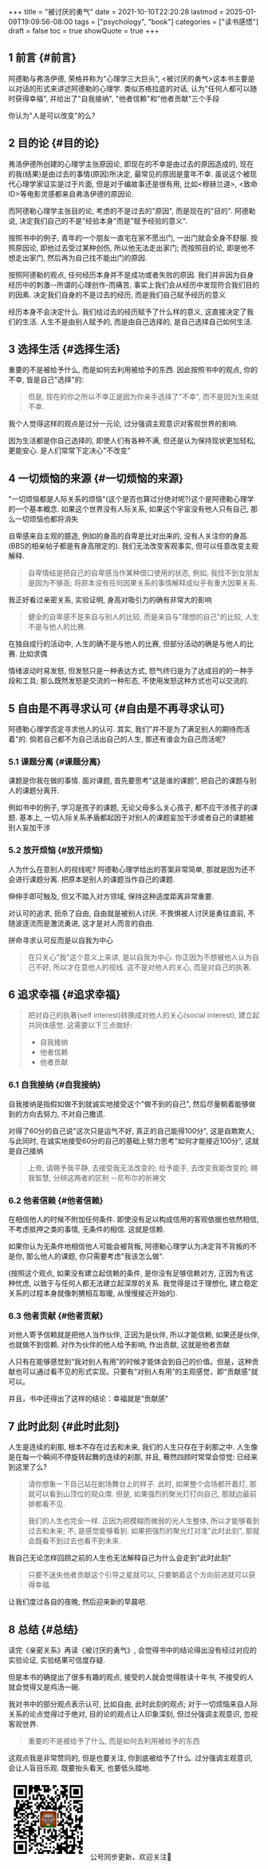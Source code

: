 +++
title = "被讨厌的勇气"
date = 2021-10-10T22:20:28
lastmod = 2025-01-09T19:09:56-08:00
tags = ["psychology", "book"]
categories = ["读书感悟"]
draft = false
toc = true
showQuote = true
+++

## <span class="section-num">1</span> 前言 {#前言}

阿德勒与弗洛伊德, 荣格并称为"心理学三大巨头", &lt;被讨厌的勇气&gt;这本书主要是以对话的形式来讲述阿德勒的心理学. 类似苏格拉底的对话, 认为"任何人都可以随时获得幸福", 并给出了"自我接纳", "他者信赖"和"他者贡献"三个手段

你认为"人是可以改变"的么?


## <span class="section-num">2</span> 目的论 {#目的论}

弗洛伊德所创建的心理学主张原因论, 即现在的不幸是由过去的原因造成的, 现在的我(结果)是由过去的事情(原因)所决定, 最常见的原因是童年不幸. 虽说这个被现代心理学家证实是过于片面, 但是对于编故事还是很有用, 比如&lt;穆赫兰道&gt;, &lt;致命ID&gt;等电影灵感都来自弗洛伊德的原因论.

而阿德勒心理学主张目的论, 考虑的不是过去的"原因", 而是现在的"目的". 阿德勒说, 决定我们自己的不是"经验本身"而是"赋予经验的意义".

按照书中的例子, 青年的一个朋友一直宅在家不愿出门, 一出门就会全身不舒服. 按照原因论, 即他过去受过某种创伤, 所以他无法走出家门; 而按照目的论, 即是他不想走出家门, 然后再为自己找不能出门的原因.

按照阿德勒的观点, 任何经历本身并不是成功或者失败的原因. 我们并非因为自身经历中的刺激--所谓的心理创作-而痛苦, 事实上我们会从经历中发现符合我们目的的因素. 决定我们自身的不是过去的经历, 而是我们自己赋予经历的意义

经历本身不会决定什么. 我们给过去的经历赋予了什么样的意义, 这直接决定了我们的生活. 人生不是由别人赋予的, 而是由自己选择的, 是自己选择自己如何生活.


## <span class="section-num">3</span> 选择生活 {#选择生活}

重要的不是被给予什么, 而是如何去利用被给予的东西. 因此按照书中的观点, 你的不幸, 皆是自己"选择"的:

> 但是, 现在的你之所以不幸正是因为你亲手选择了"不幸", 而不是因为生来就不幸.

我个人觉得这样的观点是过分一元论, 过分强调主观意识对客观世界的影响.

因为生活都是你自己选择的, 即使人们有各种不满, 但还是认为保持现状更加轻松, 更能安心. 是人们常常下定决心"不改变"


## <span class="section-num">4</span> 一切烦恼的来源 {#一切烦恼的来源}

"一切烦恼都是人际关系的烦恼"(这个是否也算过分绝对呢?)这个是阿德勒心理学的一个基本概念. 如果这个世界没有人际关系, 如果这个宇宙没有他人只有自己, 那么一切烦恼也都将消失

自卑感来自主观的臆造, 例如的身高的自卑是比对出来的, 没有人关注你的身高.(BBS的相亲帖子都是有身高限定的). 我们无法改变客观事实, 但可以任意改变主观解释.

> 自卑情结是把自己的自卑感当作某种借口使用的状态, 例如, 我找不到女朋友是因为不够高; 将原本没有任何因果关系的事情解释成似乎有重大因果关系.

我正好看过亲密关系, 实验证明, 身高对吸引力的确有非常大的影响

> 健全的自卑感不是来自与别人的比较, 而是来自与"理想的自己"的比较, 人生不是与他人的比赛.

在独自成行的活动中, 人生的确不是与他人的比赛, 但部分活动的确是与他人的比赛. 比如求偶

情绪波动时易发怒, 但发怒只是一种表达方式, 怒气终归是为了达成目的的一种手段和工具; 那么既然发怒是交流的一种形态, 不使用发怒这种方式也可以交流的.


## <span class="section-num">5</span> 自由是不再寻求认可 {#自由是不再寻求认可}

阿德勒心理学否定寻求他人的认可. 其实, 我们"并不是为了满足别人的期待而活着"的. 倘若自己都不为自己活出自己的人生, 那还有谁会为自己而活呢?


### <span class="section-num">5.1</span> 课题分离 {#课题分离}

课题是你我在做的事情. 面对课题, 首先要思考"这是谁的课题", 把自己的课题与别人的课题分离开.

例如书中的例子, 学习是孩子的课题, 无论父母多么关心孩子, 都不应干涉孩子的课题. 基本上, 一切人际关系矛盾都起因于对别人的课题妄加干涉或者自己的课题被别人妄加干涉


### <span class="section-num">5.2</span> 放开烦恼 {#放开烦恼}

人为什么在意别人的视线呢? 阿德勒心理学给出的答案非常简单, 那就是因为还不会进行课题分离. 把原本是别人的课题当作自己的课题.

伸伸手即可触及, 但又不踏入对方领域, 保持这种适度距离非常重要.

对认可的追求, 扼杀了自由, 自由就是被别人讨厌. 不畏惧被人讨厌是勇往直前, 不随波逐流而是激流勇进, 这才是对人而言的自由.

拼命寻求认可反而是以自我为中心

> 在只关心"我"这个意义上来讲, 是以自我为中心. 你正因为不想被他人认为自己不好, 所以才在意他人的视线. 这不是对他人的关心, 而是对自己的执著.


## <span class="section-num">6</span> 追求幸福 {#追求幸福}

> 把对自己的执著(self interest)转换成对他人的关心(social interest), 建立起共同体感觉. 这需要以下三点做好:
>
> -   自我接纳
> -   他者信赖
> -   他者贡献


### <span class="section-num">6.1</span> 自我接纳 {#自我接纳}

自我接纳是指假如做不到就诚实地接受这个"做不到的自己", 然后尽量朝着能够做到的方向去努力, 不对自己撒谎.

对得了60分的自己说"这次只是运气不好, 真正的自己能得100分", 这是自欺欺人; 与此同时, 在诚实地接受60分的自己的基础上努力思考"如何才能接近100分", 这就是自己接纳

> 上帝, 请赐予我平静, 去接受我无法改变的; 给予能手, 去改变我能改变的; 赐我智慧, 分辨这两者的区别 --尼布尔的祈祷文


### <span class="section-num">6.2</span> 他者信赖 {#他者信赖}

在相信他人的时候不附加任何条件. 即使没有足以构成信用的客观依据也依然相信, 不考虑抵押之类的事情, 无条件的相信. 这就是信赖.

如果你认为无条件地相信他人可能会被背叛, 阿德勒心理学认为决定背不背叛的不是你, 那么他人的课题, 你只需要考虑"我该怎么做".

(按照这个观点, 如果没有建立起信赖的条件, 是你没有足够信赖对方, 正因为有这种忧虑, 以致于与任何人都无法建立起深厚的关系. 我觉得是过于理想化, 建立稳定关系的过程本身就像刺猬相互取暖, 从慢慢接近开始的).


### <span class="section-num">6.3</span> 他者贡献 {#他者贡献}

对他人寄予信赖就是把他人当作伙伴, 正因为是伙伴, 所以才能信赖, 如果还是伙伴, 也就做不到信赖. 对作为伙伴的他人给予影响, 作出贡献, 这就是他者贡献

人只有在能够感觉到“我对别人有用”的时候才能体会到自己的价值。但是，这种贡献也可以通过看不见的形式实现。只要有“对别人有用”的主观感觉，即“贡献感”就可以。

并且，书中还得出了这样的结论：幸福就是“贡献感”


## <span class="section-num">7</span> 此时此刻 {#此时此刻}

人生是连续的刹那, 根本不存在过去和未来, 我们的人生只存在于刹那之中. 人生像是在每一个瞬间不停旋转起舞的连续的刹那, 并且, 蓦然四顾时常常会惊觉: 已经来到这里了么?

> 请你想象一下自己站在剧场舞台上的样子. 此时, 如果整个会场都开着灯, 那就可以看到山顶位的观众席. 但是, 如果强烈的聚光灯打向自己, 那就边最前排都看不见.
>
> 我们的人生也完全一样. 正因为把模糊而微弱的光人生整体, 所以才能够看到过去和未来; 不, 是感觉能够看到. 如果把强烈的聚光灯对准"此时此刻", 那就会既看不到过去也看不到未来.

我自己无论怎样回顾之前的人生也无法解释自己为什么会走到"此时此刻"

> 只要不迷失他者贡献这个引导之星就可以, 只要朝着这个方向前进就可以获得幸福.

让我们度过各自的夜晚, 然后迎来新的早晨吧.


## <span class="section-num">8</span> 总结 {#总结}

读完《亲密关系》再读《被讨厌的勇气》, 会觉得书中的结论得出没有经过对应的实验论证, 实验结果可信度存疑.

但是本书的确提出了很多有趣的观点, 接受的人就会觉得胜读十年书, 不接受的人就会觉得又是鸡汤一碗.

我对书中的部分观点表示认可, 比如自由, 此时此刻的观点; 对于一切烦恼来自人际关系的论点觉得过于绝对, 目的论的观点让人印象深刻, 但过分强调主观意识, 忽视客观世界.

> 重要的不是被给予了什么, 而是如何去利用被给予的东西

这观点我是非常赞同的, 但是也要关注, 你到底被给予了什么. 过分强调主观意识, 会让人盲目乐观. 既要抬头看天, 也要低头踏地.

<div center class="qr-container">
<img src="/ox-hugo/qrcode_gh_e06d750e626f_1.jpg" alt="qrcode_gh_e06d750e626f_1.jpg" width="160px" height="160px" center="t" class="qr-container" />
公号同步更新，欢迎关注👻
</div>

